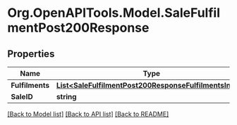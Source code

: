 # Org.OpenAPITools.Model.SaleFulfilmentPost200Response

## Properties

Name | Type | Description | Notes
------------ | ------------- | ------------- | -------------
**Fulfilments** | [**List&lt;SaleFulfilmentPost200ResponseFulfilmentsInner&gt;**](SaleFulfilmentPost200ResponseFulfilmentsInner.md) |  | [optional] 
**SaleID** | **string** |  | [optional] 

[[Back to Model list]](../README.md#documentation-for-models) [[Back to API list]](../README.md#documentation-for-api-endpoints) [[Back to README]](../README.md)

